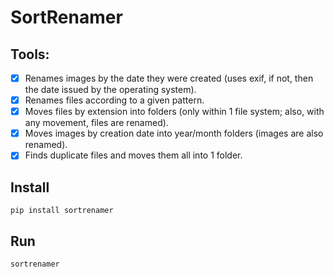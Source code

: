 # SortRenamer

## Tools:

- [X] Renames images by the date they were created (uses exif, if not, then the date issued by the operating system).
- [X] Renames files according to a given pattern.
- [X] Moves files by extension into folders (only within 1 file system; also, with any movement, files are renamed).
- [X] Moves images by creation date into year/month folders (images are also renamed).
- [X] Finds duplicate files and moves them all into 1 folder.

## Install

    pip install sortrenamer

## Run

    sortrenamer

